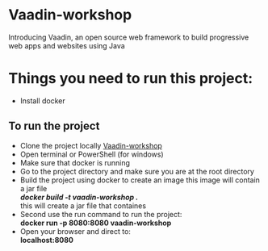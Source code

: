 # Vaadin-workshop
Introducing Vaadin, an open source web framework to build progressive web apps and websites using Java

# Things you need to run this project:
  * Install docker
  
## To run the project
  * Clone the project locally
  [Vaadin-workshop](https://github.com/sebivenlo/Vaadin-workshop.git)
  * Open terminal or PowerShell (for windows)
  * Make sure that docker is running
  * Go to the project directory and make sure you are at the root directory
  * Build the project using docker to create an image this image will contain a jar file <br/>
   ***docker build -t vaadin-workshop .*** <br/>
   this will create a jar file that containes
  * Second use the run command to run the project:<br/>
   **docker run -p 8080:8080 vaadin-workshop**
  * Open your browser and direct to:<br/>
   **localhost:8080**
